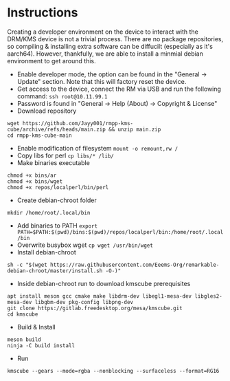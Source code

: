 # Instructions

Creating a developer environment on the device to interact with the DRM/KMS device is not a trivial process. There are no package repositories, so compiling & installing extra software can be diffucilt (especially as it's aarch64). However, thankfully, we are able to install a minmial debian environment to get around this.


* Enable developer mode, the option can be found in the "General -> Update" section. Note that this will factory reset the device.
* Get access to the device, connect the RM via USB and run the following command: 
```ssh root@10.11.99.1```
* Password is found in "General -> Help (About) -> Copyright & License"
* Download repository
```
wget https://github.com/Jayy001/rmpp-kms-cube/archive/refs/heads/main.zip && unzip main.zip
cd rmpp-kms-cube-main
```
* Enable modification of filesystem
```mount -o remount,rw /```
* Copy libs for perl
```cp libs/* /lib/```
* Make binaries executable
```
chmod +x bins/ar
chmod +x bins/wget
chmod +x repos/localperl/bin/perl
```
* Create debian-chroot folder
```
mkdir /home/root/.local/bin
```
* Add binaries to PATH
```export PATH=$PATH:$(pwd)/bins:$(pwd)/repos/localperl/bin:/home/root/.local/bin```
* Overwrite busybox wget
```cp wget /usr/bin/wget```
* Install debian-chroot
```
sh -c "$(wget https://raw.githubusercontent.com/Eeems-Org/remarkable-debian-chroot/master/install.sh -O-)"
```
* Inside debian-chroot run to download kmscube prerequisites 
```
apt install meson gcc cmake make libdrm-dev libegl1-mesa-dev libgles2-mesa-dev libgbm-dev pkg-config libpng-dev
git clone https://gitlab.freedesktop.org/mesa/kmscube.git
cd kmscube
```
* Build & Install
```
meson build
ninja -C build install
```
* Run
```
kmscube --gears --mode=rgba --nonblocking --surfaceless --format=RG16
```


